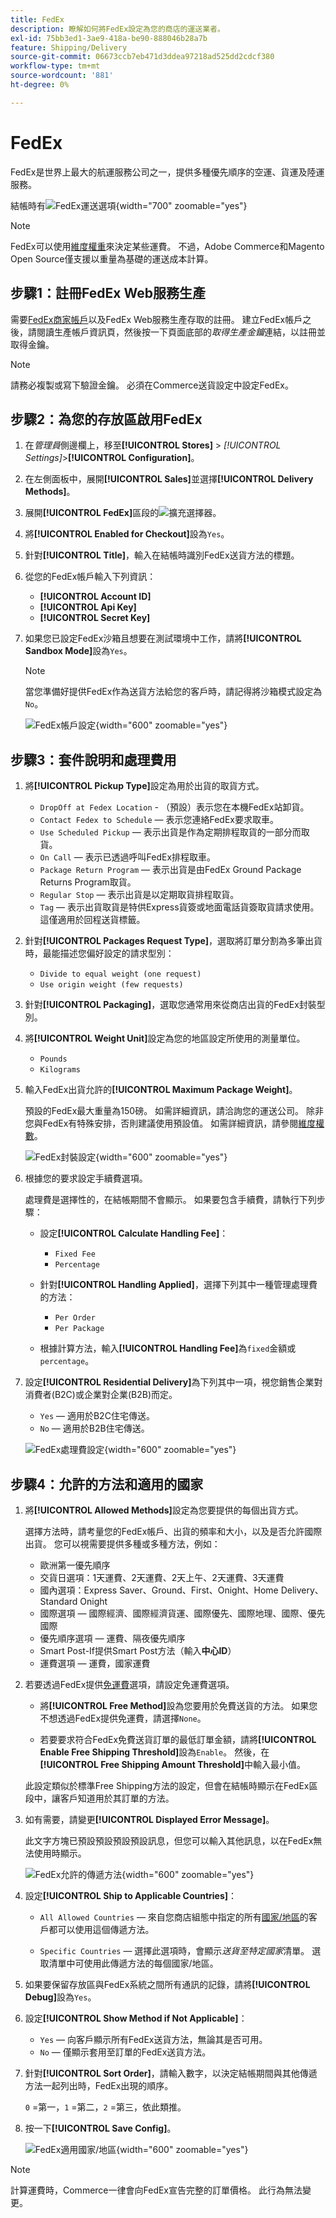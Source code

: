 ```yaml
---
title: FedEx
description: 瞭解如何將FedEx設定為您的商店的運送業者。
exl-id: 75bb3ed1-3ae9-418a-be90-888046b28a7b
feature: Shipping/Delivery
source-git-commit: 06673ccb7eb471d3ddea97218ad525dd2cdcf380
workflow-type: tm+mt
source-wordcount: '881'
ht-degree: 0%

---
```


# FedEx

FedEx是世界上最大的航運服務公司之一，提供多種優先順序的空運、貨運及陸運服務。

結帳時有![FedEx運送選項](./assets/storefront-checkout-shipping-fedex.png){width="700" zoomable="yes"}

>[!NOTE]
>
>FedEx可以使用[維度權重](carriers.md#dimensional-weight)來決定某些運費。 不過，Adobe Commerce和Magento Open Source僅支援以重量為基礎的運送成本計算。

## 步驟1：註冊FedEx Web服務生產

需要[FedEx商家帳戶][1]以及FedEx Web服務生產存取的註冊。 建立FedEx帳戶之後，請閱讀生產帳戶資訊頁，然後按一下頁面底部的&#x200B;_取得生產金鑰_&#x200B;連結，以註冊並取得金鑰。

>[!NOTE]
>
>請務必複製或寫下驗證金鑰。 必須在Commerce送貨設定中設定FedEx。

## 步驟2：為您的存放區啟用FedEx

1. 在&#x200B;_管理員_&#x200B;側邊欄上，移至&#x200B;**[!UICONTROL Stores]** > _[!UICONTROL Settings]_>**[!UICONTROL Configuration]**。

1. 在左側面板中，展開&#x200B;**[!UICONTROL Sales]**&#x200B;並選擇&#x200B;**[!UICONTROL Delivery Methods]**。

1. 展開&#x200B;**[!UICONTROL FedEx]**&#x200B;區段的![擴充選擇器](../assets/icon-display-expand.png)。

1. 將&#x200B;**[!UICONTROL Enabled for Checkout]**&#x200B;設為`Yes`。

1. 針對&#x200B;**[!UICONTROL Title]**，輸入在結帳時識別FedEx送貨方法的標題。

1. 從您的FedEx帳戶輸入下列資訊：

   - **[!UICONTROL Account ID]**
   - **[!UICONTROL Api Key]**
   - **[!UICONTROL Secret Key]**

1. 如果您已設定FedEx沙箱且想要在測試環境中工作，請將&#x200B;**[!UICONTROL Sandbox Mode]**&#x200B;設為`Yes`。

   >[!NOTE]
   >
   >當您準備好提供FedEx作為送貨方法給您的客戶時，請記得將沙箱模式設定為`No`。

   ![FedEx帳戶設定](../configuration-reference/sales/assets/delivery-methods-fedex-account-settings.png){width="600" zoomable="yes"}

## 步驟3：套件說明和處理費用

1. 將&#x200B;**[!UICONTROL Pickup Type]**&#x200B;設定為用於出貨的取貨方式。

   - `DropOff at Fedex Location` - （預設）表示您在本機FedEx站卸貨。
   - `Contact Fedex to Schedule` — 表示您連絡FedEx要求取車。
   - `Use Scheduled Pickup` — 表示出貨是作為定期排程取貨的一部分而取貨。
   - `On Call` — 表示已透過呼叫FedEx排程取車。
   - `Package Return Program` — 表示出貨是由FedEx Ground Package Returns Program取貨。
   - `Regular Stop` — 表示出貨是以定期取貨排程取貨。
   - `Tag` — 表示出貨取貨是特供Express貨簽或地面電話貨簽取貨請求使用。 這僅適用於回程送貨標籤。

1. 針對&#x200B;**[!UICONTROL Packages Request Type]**，選取將訂單分割為多筆出貨時，最能描述您偏好設定的請求型別：

   - `Divide to equal weight (one request)`
   - `Use origin weight (few requests)`

1. 針對&#x200B;**[!UICONTROL Packaging]**，選取您通常用來從商店出貨的FedEx封裝型別。

1. 將&#x200B;**[!UICONTROL Weight Unit]**&#x200B;設定為您的地區設定所使用的測量單位。

   - `Pounds`
   - `Kilograms`

1. 輸入FedEx出貨允許的&#x200B;**[!UICONTROL Maximum Package Weight]**。

   預設的FedEx最大重量為150磅。 如需詳細資訊，請洽詢您的運送公司。 除非您與FedEx有特殊安排，否則建議使用預設值。 如需詳細資訊，請參閱[維度權數](carriers.md#dimensional-weight)。

   ![FedEx封裝設定](../configuration-reference/sales/assets/delivery-methods-fedex-packaging.png){width="600" zoomable="yes"}

1. 根據您的要求設定手續費選項。

   處理費是選擇性的，在結帳期間不會顯示。 如果要包含手續費，請執行下列步驟：

   - 設定&#x200B;**[!UICONTROL Calculate Handling Fee]**：

      - `Fixed Fee`
      - `Percentage`

   - 針對&#x200B;**[!UICONTROL Handling Applied]**，選擇下列其中一種管理處理費的方法：

      - `Per Order`
      - `Per Package`

   - 根據計算方法，輸入&#x200B;**[!UICONTROL Handling Fee]**&#x200B;為`fixed`金額或`percentage`。

1. 設定&#x200B;**[!UICONTROL Residential Delivery]**&#x200B;為下列其中一項，視您銷售企業對消費者(B2C)或企業對企業(B2B)而定。

   - `Yes` — 適用於B2C住宅傳送。
   - `No` — 適用於B2B住宅傳送。

   ![FedEx處理費設定](../configuration-reference/sales/assets/delivery-methods-fedex-handling-fee.png){width="600" zoomable="yes"}

## 步驟4：允許的方法和適用的國家

1. 將&#x200B;**[!UICONTROL Allowed Methods]**&#x200B;設定為您要提供的每個出貨方式。

   選擇方法時，請考量您的FedEx帳戶、出貨的頻率和大小，以及是否允許國際出貨。 您可以視需要提供多種或多種方法，例如：

   - 歐洲第一優先順序
   - 交貨日選項：1天運費、2天運費、2天上午、2天運費、3天運費
   - 國內選項：Express Saver、Ground、First、Onight、Home Delivery、Standard Onight
   - 國際選項 — 國際經濟、國際經濟貨運、國際優先、國際地理、國際、優先國際
   - 優先順序選項 — 運費、隔夜優先順序
   - Smart Post-If提供Smart Post方法（輸入&#x200B;**中心ID**）
   - 運費選項 — 運費，國家運費

1. 若要透過FedEx提供[免運費](shipping-free.md)選項，請設定免運費選項。

   - 將&#x200B;**[!UICONTROL Free Method]**&#x200B;設為您要用於免費送貨的方法。 如果您不想透過FedEx提供免運費，請選擇`None`。

   - 若要要求符合FedEx免費送貨訂單的最低訂單金額，請將&#x200B;**[!UICONTROL Enable Free Shipping Threshold]**&#x200B;設為`Enable`。 然後，在&#x200B;**[!UICONTROL Free Shipping Amount Threshold]**&#x200B;中輸入最小值。

   此設定類似於標準Free Shipping方法的設定，但會在結帳時顯示在FedEx區段中，讓客戶知道用於其訂單的方法。

1. 如有需要，請變更&#x200B;**[!UICONTROL Displayed Error Message]**。

   此文字方塊已預設預設預設預設訊息，但您可以輸入其他訊息，以在FedEx無法使用時顯示。

   ![FedEx允許的傳遞方法](../configuration-reference/sales/assets/delivery-methods-fedex-delivery-methods.png){width="600" zoomable="yes"}

1. 設定&#x200B;**[!UICONTROL Ship to Applicable Countries]**：

   - `All Allowed Countries` — 來自您商店組態中指定的所有[國家/地區](../getting-started/store-details.md#country-options)的客戶都可以使用這個傳遞方法。

   - `Specific Countries` — 選擇此選項時，會顯示&#x200B;_送貨至特定國家_&#x200B;清單。 選取清單中可使用此傳遞方法的每個國家/地區。

1. 如果要保留存放區與FedEx系統之間所有通訊的記錄，請將&#x200B;**[!UICONTROL Debug]**&#x200B;設為`Yes`。

1. 設定&#x200B;**[!UICONTROL Show Method if Not Applicable]**：

   - `Yes` — 向客戶顯示所有FedEx送貨方法，無論其是否可用。
   - `No` — 僅顯示套用至訂單的FedEx送貨方法。

1. 針對&#x200B;**[!UICONTROL Sort Order]**，請輸入數字，以決定結帳期間與其他傳遞方法一起列出時，FedEx出現的順序。

   `0` =第一，`1` =第二，`2` =第三，依此類推。

1. 按一下&#x200B;**[!UICONTROL Save Config]**。

   ![FedEx適用國家/地區](../configuration-reference/sales/assets/delivery-methods-fedex-applicable-countries.png){width="600" zoomable="yes"}

>[!NOTE]
>
>計算運費時，Commerce一律會向FedEx宣告完整的訂單價格。 此行為無法變更。

[1]: https://www.fedex.com/login/web/jsp/contactInfo1.jsp
